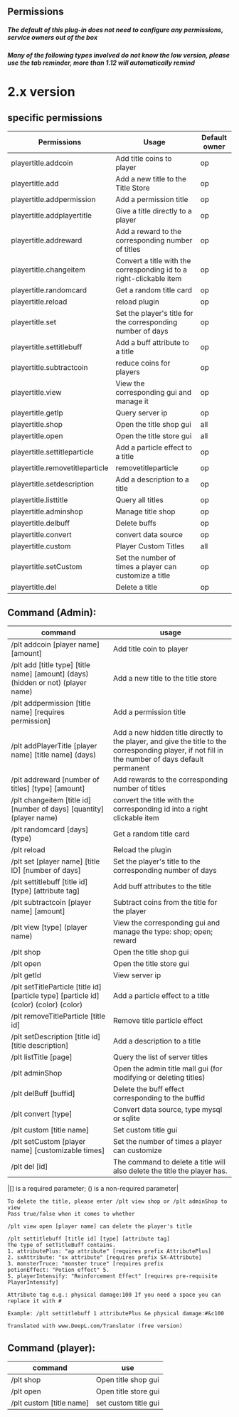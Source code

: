 ## Permissions
##### The default of this plug-in does not need to configure any permissions, service owners out of the box
##### Many of the following types involved do not know the low version, please use the tab reminder, more than 1.12 will automatically remind

# 2.x version

## specific permissions
| Permissions | Usage | Default owner |
| ------------ | ------------ | ------------ |
| playertitle.addcoin | Add title coins to player | op |
| playertitle.add | Add a new title to the Title Store | op |
| playertitle.addpermission | Add a permission title | op |
| playertitle.addplayertitle | Give a title directly to a player | op |
| playertitle.addreward | Add a reward to the corresponding number of titles | op |
| playertitle.changeitem | Convert a title with the corresponding id to a right-clickable item | op |
| playertitle.randomcard | Get a random title card | op |
| playertitle.reload | reload plugin | op |
| playertitle.set | Set the player's title for the corresponding number of days | op |
| playertitle.settitlebuff | Add a buff attribute to a title | op |
| playertitle.subtractcoin | reduce coins for players | op |
| playertitle.view | View the corresponding gui and manage it | op |
| playertitle.getIp | Query server ip | op |
| playertitle.shop | Open the title shop gui | all |
| playertitle.open | Open the title store gui | all |
| playertitle.settitleparticle | Add a particle effect to a title | op |
| playertitle.removetitleparticle | removetitleparticle | op
| playertitle.setdescription | Add a description to a title | op |
| playertitle.listtitle | Query all titles | op |
| playertitle.adminshop | Manage title shop | op |
| playertitle.delbuff | Delete buffs | op |
| playertitle.convert | convert data source | op |
| playertitle.custom| Player Custom Titles | all |
| playertitle.setCustom| Set the number of times a player can customize a title |op|
| playertitle.del| Delete a title |op|

## Command (Admin):
|command |usage |
| ------------ | ------------ |
| /plt addcoin [player name] [amount] | Add title coin to player |
| /plt add [title type] [title name] [amount] (days) (hidden or not) (player name) | Add a new title to the title store |
| /plt addpermission [title name] [requires permission] | Add a permission title |
| /plt addPlayerTitle [player name] [title name] (days) | Add a new hidden title directly to the player, and give the title to the corresponding player, if not fill in the number of days default permanent|
| /plt addreward [number of titles] [type] [amount] | Add rewards to the corresponding number of titles |
| /plt changeitem [title id] [number of days] [quantity] (player name) | convert the title with the corresponding id into a right clickable item |
| /plt randomcard [days] (type) | Get a random title card | 
| /plt reload | Reload the plugin |
| /plt set [player name] [title ID] [number of days] | Set the player's title to the corresponding number of days |
| /plt settitlebuff [title id] [type] [attribute tag] | Add buff attributes to the title |
| /plt subtractcoin [player name] [amount] | Subtract coins from the title for the player | 
| /plt view [type] (player name) | View the corresponding gui and manage the type: shop; open; reward|
| /plt shop | Open the title shop gui | 
| /plt open | Open the title store gui | 
| /plt getId | View server ip | 
| /plt setTitleParticle [title id] [particle type] [particle id] (color) (color) (color)|Add a particle effect to a title|
| /plt removeTitleParticle [title id]|Remove title particle effect|
| /plt setDescription [title id] [title description] | Add a description to a title|
| /plt listTitle [page] | Query the list of server titles |
| /plt adminShop | Open the admin title mall gui (for modifying or deleting titles) |
| /plt delBuff [buffid] | Delete the buff effect corresponding to the buffid |
|/plt convert [type] | Convert data source, type mysql or sqlite|
|/plt custom [title name]| Set custom title gui |
|/plt setCustom [player name] [customizable times] | Set the number of times a player can customize |
|/plt del [id] | The command to delete a title will also delete the title the player has.

|[] is a required parameter; () is a non-required parameter|

```
To delete the title, please enter /plt view shop or /plt adminShop to view
Pass true/false when it comes to whether

/plt view open [player name] can delete the player's title

/plt settitlebuff [title id] [type] [attribute tag]
The type of setTitleBuff contains.
1. attributePlus: "ap attribute" [requires prefix AttributePlus]
2. sxAttribute: "sx attribute" [requires prefix SX-Attribute]
3. monsterTruce: "monster truce" [requires prefix 
potionEffect: "Potion effect" 5.
5. playerIntensify: "Reinforcement Effect" [requires pre-requisite PlayerIntensify]

Attribute tag e.g.: physical damage:100 If you need a space you can replace it with #

Example: /plt settitlebuff 1 attributePlus &e physical damage:#&c100

Translated with www.DeepL.com/Translator (free version)
```

## Command (player):
| command | use |
| ------------ | ------------ |
| /plt shop | Open title shop gui |
| /plt open | Open title store gui |
| /plt custom [title name]| set custom title gui |